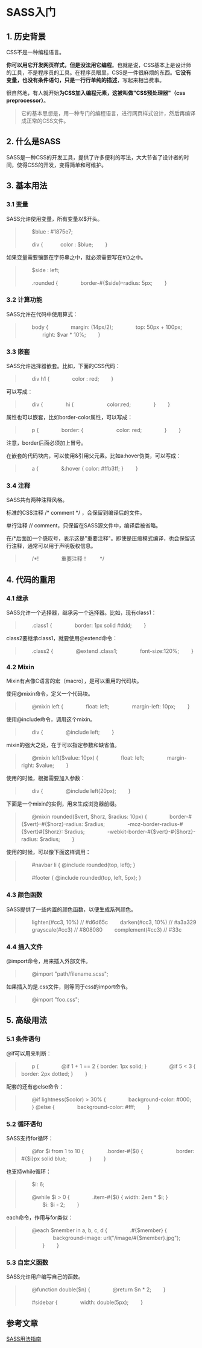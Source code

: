 # SASS入门

## 1. 历史背景

CSS不是一种编程语言。

**你可以用它开发网页样式，但是没法用它编程**。也就是说，CSS基本上是设计师的工具，不是程序员的工具。在程序员眼里，CSS是一件很麻烦的东西。**它没有变量，也没有条件语句，只是一行行单纯的描述**，写起来相当费事。

很自然地，有人就开始**为CSS加入编程元素，这被叫做"CSS预处理器"（css preprocessor）**。

> 它的基本思想是，用一种专门的编程语言，进行网页样式设计，然后再编译成正常的CSS文件。

## 2. **什么是SASS**

SASS是一种CSS的开发工具，提供了许多便利的写法，大大节省了设计者的时间，使得CSS的开发，变得简单和可维护。

## 3. **基本用法**

### **3.1 变量**

SASS允许使用变量，所有变量以$开头。

> 　　$blue : #1875e7;　
>
> 　　div {
> 　　　color : $blue;
> 　　}

如果变量需要镶嵌在字符串之中，就必须需要写在#{}之中。

> 　　$side : left;
>
> 　　.rounded {
> 　　　　border-#{$side}-radius: 5px;
> 　　}

### **3.2 计算功能**

SASS允许在代码中使用算式：

> 　　body {
> 　　　　margin: (14px/2);
> 　　　　top: 50px + 100px;
> 　　　　right: $var * 10%;
> 　　}

### **3.3 嵌套**

SASS允许选择器嵌套。比如，下面的CSS代码：

> 　　div h1 {
> 　　　　color : red;
> 　　}

可以写成：

> 　　div {
> 　　　　hi {
> 　　　　　　color:red;
> 　　　　}
> 　　}

属性也可以嵌套，比如border-color属性，可以写成：

> 　　p {
> 　　　　border: {
> 　　　　　　color: red;
> 　　　　}
> 　　}

注意，border后面必须加上冒号。

在嵌套的代码块内，可以使用&引用父元素。比如a:hover伪类，可以写成：

> 　　a {
> 　　　　&:hover { color: #ffb3ff; }
> 　　}

### **3.4 注释**

SASS共有两种注释风格。

标准的CSS注释 /* comment */ ，会保留到编译后的文件。

单行注释 // comment，只保留在SASS源文件中，编译后被省略。

在/*后面加一个感叹号，表示这是"重要注释"。即使是压缩模式编译，也会保留这行注释，通常可以用于声明版权信息。

> 　　/*!
> 　　　　重要注释！
> 　　*/

## **4. 代码的重用**

### **4.1 继承**

SASS允许一个选择器，继承另一个选择器。比如，现有class1：

> 　　.class1 {
> 　　　　border: 1px solid #ddd;
> 　　}

class2要继承class1，就要使用@extend命令：

> 　　.class2 {
> 　　　　@extend .class1;
> 　　　　font-size:120%;
> 　　}

### **4.2 Mixin**

Mixin有点像C语言的宏（macro），是可以重用的代码块。

使用@mixin命令，定义一个代码块。

> 　　@mixin left {
> 　　　　float: left;
> 　　　　margin-left: 10px;
> 　　}

使用@include命令，调用这个mixin。

> 　　div {
> 　　　　@include left;
> 　　}

mixin的强大之处，在于可以指定参数和缺省值。

> 　　@mixin left($value: 10px) {
> 　　　　float: left;
> 　　　　margin-right: $value;
> 　　}

使用的时候，根据需要加入参数：

> 　　div {
> 　　　　@include left(20px);
> 　　}

下面是一个mixin的实例，用来生成浏览器前缀。

> 　　@mixin rounded($vert, $horz, $radius: 10px) {
> 　　　　border-#{$vert}-#{$horz}-radius: $radius;
> 　　　　-moz-border-radius-#{$vert}#{$horz}: $radius;
> 　　　　-webkit-border-#{$vert}-#{$horz}-radius: $radius;
> 　　}

使用的时候，可以像下面这样调用：

> 　　#navbar li { @include rounded(top, left); }
>
> 　　#footer { @include rounded(top, left, 5px); }

### **4.3 颜色函数**

SASS提供了一些内置的颜色函数，以便生成系列颜色。

> 　　lighten(#cc3, 10%) // #d6d65c
> 　　darken(#cc3, 10%) // #a3a329
> 　　grayscale(#cc3) // #808080
> 　　complement(#cc3) // #33c

### **4.4 插入文件**

@import命令，用来插入外部文件。

> 　　@import "path/filename.scss";

如果插入的是.css文件，则等同于css的import命令。

> 　　@import "foo.css";

## **5. 高级用法**

### **5.1 条件语句**

@if可以用来判断：

> 　　p {
> 　　　　@if 1 + 1 == 2 { border: 1px solid; }
> 　　　　@if 5 < 3 { border: 2px dotted; }
> 　　}

配套的还有@else命令：

> 　　@if lightness($color) > 30% {
> 　　　　background-color: #000;
> 　　} @else {
> 　　　　background-color: #fff;
> 　　}

### **5.2 循环语句**

SASS支持for循环：

> 　　@for $i from 1 to 10 {
> 　　　　.border-#{$i} {
> 　　　　　　border: #{$i}px solid blue;
> 　　　　}
> 　　}

也支持while循环：

> 　　$i: 6;
>
> 　　@while $i > 0 {
> 　　　　.item-#{$i} { width: 2em * $i; }
> 　　　　$i: $i - 2;
> 　　}

each命令，作用与for类似：

> 　　@each $member in a, b, c, d {
> 　　　　.#{$member} {
> 　　　　　　background-image: url("/image/#{$member}.jpg");
> 　　　　}
> 　　}

### **5.3 自定义函数**

SASS允许用户编写自己的函数。

> 　　@function double($n) {
> 　　　　@return $n * 2;
> 　　}
>
> 　　#sidebar {
> 　　　　width: double(5px);
> 　　}

## 参考文章

[SASS用法指南](https://www.ruanyifeng.com/blog/2012/06/sass.html)